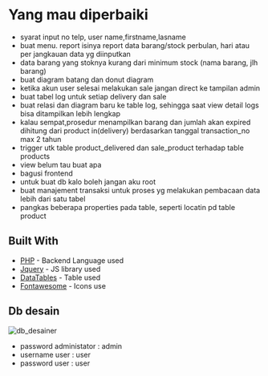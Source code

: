 # Yang mau diperbaiki
  * syarat input no telp, user name,firstname,lasname
  * buat menu. report isinya report data barang/stock perbulan, hari atau per jangkauan data yg diinputkan
  * data barang yang stoknya kurang dari minimum stock (nama barang, jlh barang)
  * buat diagram batang dan donut diagram
  * ketika akun user selesai melakukan sale jangan direct ke tampilan admin
  * buat tabel log untuk setiap delivery dan sale
  * buat relasi dan diagram baru ke table log, sehingga saat view detail logs bisa ditampilkan lebih lengkap
  * kalau sempat,prosedur menampilkan barang dan jumlah akan expired dihitung dari product in(delivery) berdasarkan tanggal transaction_no max 2 tahun
  * trigger utk table product_delivered dan sale_product terhadap table products 
  * view belum tau buat apa
  * bagusi frontend
  * untuk buat db kalo boleh jangan aku root
  * buat manajement transaksi untuk proses yg melakukan pembacaan data lebih dari satu tabel
  * pangkas beberapa properties pada table, seperti locatin pd table product

    
## Built With

* [PHP](https://codeigniter.com/) - Backend Language used
* [Jquery](https://jquery.com/) - JS library used
* [DataTables](https://datatables.net/) - Table used
* [Fontawesome](https://fontawesome.com/) - Icons use

## Db desain
 ![db_desainer](https://user-images.githubusercontent.com/89272004/206255505-e3126029-c361-408e-8d80-50db4674fa01.png)

* password administator : admin
* username user : user
* password user : user
